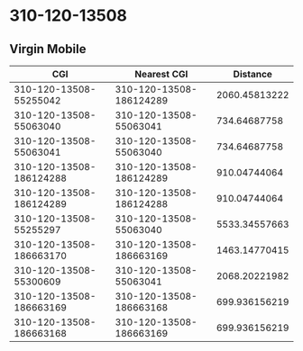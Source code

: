 # 310-120-13508
## Virgin Mobile


| CGI | Nearest CGI | Distance |
|-----|-------------|----------|
| 310-120-13508-55255042 | 310-120-13508-186124289 | 2060.45813222 |
| 310-120-13508-55063040 | 310-120-13508-55063041 | 734.64687758 |
| 310-120-13508-55063041 | 310-120-13508-55063040 | 734.64687758 |
| 310-120-13508-186124288 | 310-120-13508-186124289 | 910.04744064 |
| 310-120-13508-186124289 | 310-120-13508-186124288 | 910.04744064 |
| 310-120-13508-55255297 | 310-120-13508-55063040 | 5533.34557663 |
| 310-120-13508-186663170 | 310-120-13508-186663169 | 1463.14770415 |
| 310-120-13508-55300609 | 310-120-13508-55063041 | 2068.20221982 |
| 310-120-13508-186663169 | 310-120-13508-186663168 | 699.936156219 |
| 310-120-13508-186663168 | 310-120-13508-186663169 | 699.936156219 |
